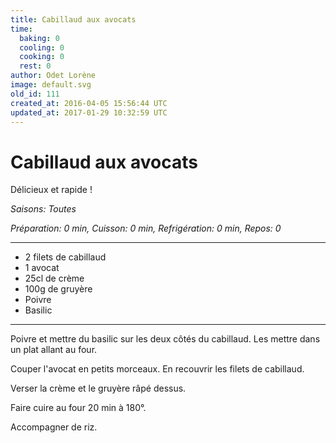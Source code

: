 ```yaml
---
title: Cabillaud aux avocats
time:
  baking: 0
  cooling: 0
  cooking: 0
  rest: 0
author: Odet Lorène
image: default.svg
old_id: 111
created_at: 2016-04-05 15:56:44 UTC
updated_at: 2017-01-29 10:32:59 UTC
---
```


# Cabillaud aux avocats

Délicieux et rapide !

_Saisons: Toutes_

_Préparation: 0 min, Cuisson: 0 min, Refrigération: 0 min, Repos: 0_

---

- 2 filets de cabillaud
- 1 avocat
- 25cl de crème
- 100g de gruyère
- Poivre
- Basilic

---

Poivre et mettre du basilic sur les deux côtés du cabillaud. Les mettre dans un plat allant au four.

Couper l'avocat en petits morceaux. En recouvrir les filets de cabillaud.

Verser la crème et le gruyère râpé dessus.

Faire cuire au four 20 min à 180°.

Accompagner de riz.
